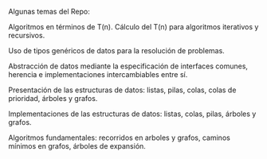 Algunas temas del Repo: 

Algoritmos en términos de T(n). Cálculo del T(n) para algoritmos iterativos y recursivos.

Uso de tipos genéricos de datos para la resolución de problemas.

Abstracción de datos mediante la especificación de interfaces comunes, herencia e implementaciones  intercambiables  entre  sí.

Presentación  de  las  estructuras  de datos: listas, pilas, colas, colas de prioridad, árboles y grafos.

Implementaciones de las estructuras de datos: listas, colas, pilas, árboles y grafos. 

Algoritmos fundamentales: recorridos en arboles y grafos, caminos mínimos en grafos, árboles de expansión. 
